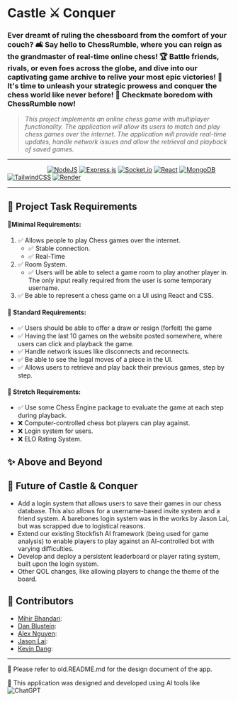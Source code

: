 # Castle ⚔️ Conquer

### **Ever dreamt of ruling the chessboard from the comfort of your couch? 🛋️ Say hello to ChessRumble, where you can reign as the grandmaster of real-time online chess! 🏆 Battle friends, rivals, or even foes across the globe, and dive into our captivating game archive to relive your most epic victories! 🌟 It's time to unleash your strategic prowess and conquer the chess world like never before! 🎉 Checkmate boredom with ChessRumble now!**

>_This project implements an online chess game with multiplayer functionality. The application will allow its users to match and play chess games over the internet. The application will provide real-time updates, handle network issues and allow the retrieval and playback of saved games._

---

&emsp; &emsp; &emsp; &emsp; &emsp; [![NodeJS](https://img.shields.io/badge/node.js-6DA55F?style=for-the-badge&logo=node.js&logoColor=white)](https://nodejs.org/) [![Express.js](https://img.shields.io/badge/express.js-%23404d59.svg?style=for-the-badge&logo=express&logoColor=%2361DAFB)](https://expressjs.com/) [![Socket.io](https://img.shields.io/badge/Socket.io-black?style=for-the-badge&logo=socket.io&badgeColor=010101)](https://socket.io/) [![React](https://img.shields.io/badge/react-%2320232a.svg?style=for-the-badge&logo=react&logoColor=%2361DAFB)](https://react.dev/) [![MongoDB](https://img.shields.io/badge/MongoDB-%234ea94b.svg?style=for-the-badge&logo=mongodb&logoColor=white)](https://www.mongodb.com/) [![TailwindCSS](https://img.shields.io/badge/tailwindcss-%2338B2AC.svg?style=for-the-badge&logo=tailwind-css&logoColor=white)](https://tailwindcss.com/) [![Render](https://img.shields.io/badge/Render-%46E3B7.svg?style=for-the-badge&logo=render&logoColor=white)](https://render.com/)

---
 
## 📝 Project Task Requirements

#### 🎯Minimal Requirements:
1. ✅ Allows people to play Chess games over the internet.
	-   ✅ Stable connection.
	-   ✅ Real-Time
2. ✅ Room System.
	-   ✅ Users will be able to select a game room to play another player in. The only input really required from the user is some temporary username.
3. ✅ Be able to represent a chess game on a UI using React and CSS.
#### 🎯 Standard Requirements:
   - ✅ Users should be able to offer a draw or resign (forfeit) the game
-   ✅ Having the last 10 games on the website posted somewhere, where users can click and playback the game.
-   ✅ Handle network issues like disconnects and reconnects.
-   ✅ Be able to see the legal moves of a piece in the UI.
-   ✅ Allows users to retrieve and play back their previous games, step by step.
#### 🎯 Stretch Requirements:
-   ✅ Use some Chess Engine package to evaluate the game at each step during playback.
-   ❌ Computer-controlled chess bot players can play against.
-   ❌ Login system for users.
-   ❌ ELO Rating System.

## ✨ Above and Beyond

## 🔮 Future of Castle & Conquer
- Add a login system that allows users to save their games in our chess database. This also allows for a username-based invite system and a friend system. A barebones login system was in the works by Jason Lai, but was scrapped due to logistical reasons.
- Extend our existing Stockfish AI framework (being used for game analysis) to enable players to play against an AI-controlled bot with varying difficulties.
- Develop and deploy a persistent leaderboard or player rating system, built upon the login system.
- Other QOL changes, like allowing players to change the theme of the board.

## 🌟 Contributors

- [Mihir Bhandari](https://github.com/VexMihir): 
- [Dan Blustein](https://github.com/wallstarr): 
- [Alex Nguyen](https://github.com/AlexNgGit): 
- [Jason Lai](https://github.com/jason0770): 
- [Kevin Dang](https://github.com/kdang243): 

---

📣 Please refer to old.README.md for the design document of the app.

📣 This application was designed and developed using AI tools like ![ChatGPT](https://img.shields.io/badge/chatGPT-74aa9c?style=for-the-badge&logo=openai&logoColor=white)
